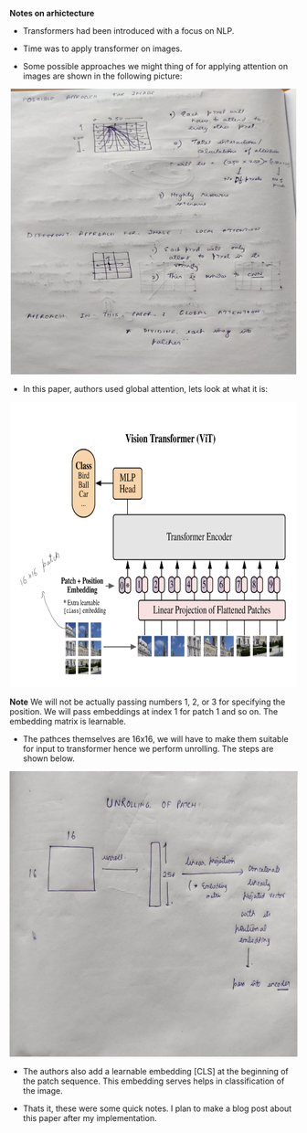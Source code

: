 
**Notes on arhictecture**

* Transformers had been introduced with a focus on NLP.

* Time was to apply transformer on images.

* Some possible approaches we might thing of for applying attention on images are shown in the following picture:

<p align="center">
  <img width="500" height="500" src="./Images/approaches.jpeg">
</p>


* In this paper, authors used global attention, lets look at what it is:

<p align="center">
  <img width="600" height="500" src="./Images/vit_arch.png">
</p>

**Note** We will not be actually passing numbers 1, 2, or 3 for specifying the position. We will pass embeddings at index 1 for patch 1 and so on. The embedding matrix is learnable.


* The pathces themselves are 16x16, we will have to make them suitable for input to transformer hence we perform unrolling. The steps are shown below.

<p align="center">
  <img width="600" height="500" src="./Images/unrolling.jpeg">
</p>

* The authors also add a learnable embedding [CLS] at the beginning of the patch sequence. This embedding serves helps in classification of the image.


* Thats it, these were some quick notes. I plan to make a blog post about this paper after my implementation.



